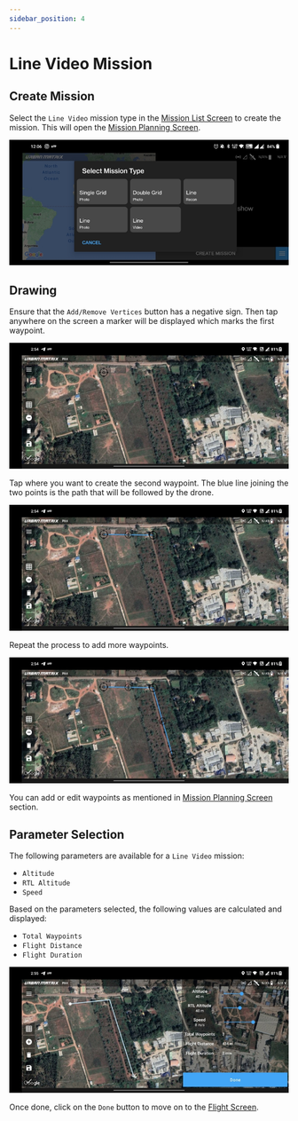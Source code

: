 ```yaml
---
sidebar_position: 4
---
```


# Line Video Mission

## Create Mission

Select the `Line Video` mission type in the [Mission List Screen](../overview/mission-list-screen.md) to create the
mission. This will open the [Mission Planning Screen](../overview/mission-planning-screen.md).

![Create](img/line-video-create.jpg)


## Drawing

Ensure that the `Add/Remove Vertices` button has a negative sign. Then tap anywhere on the screen a marker will be
displayed which marks the first waypoint.

![Waypoint 1](img/line-video-waypoint-1.jpg)

Tap where you want to create the second waypoint. The blue line joining the two points is the path that will be followed
by the drone. 

![Waypoint 2](img/line-video-waypoint-2.jpg)

Repeat the process to add more waypoints.

![Waypoint 3](img/line-video-waypoint-3.jpg)

You can add or edit waypoints as mentioned in [Mission Planning Screen](../overview/mission-list-screen.md) section.


## Parameter Selection

The following parameters are available for a `Line Video` mission:

- `Altitude`
- `RTL Altitude`
- `Speed`

Based on the parameters selected, the following values are calculated and displayed:

- `Total Waypoints`
- `Flight Distance`
- `Flight Duration`

![Parameters and Data](img/line-video-params.jpg)

Once done, click on the `Done` button to move on to the [Flight Screen](../overview/flight-screen.md).
